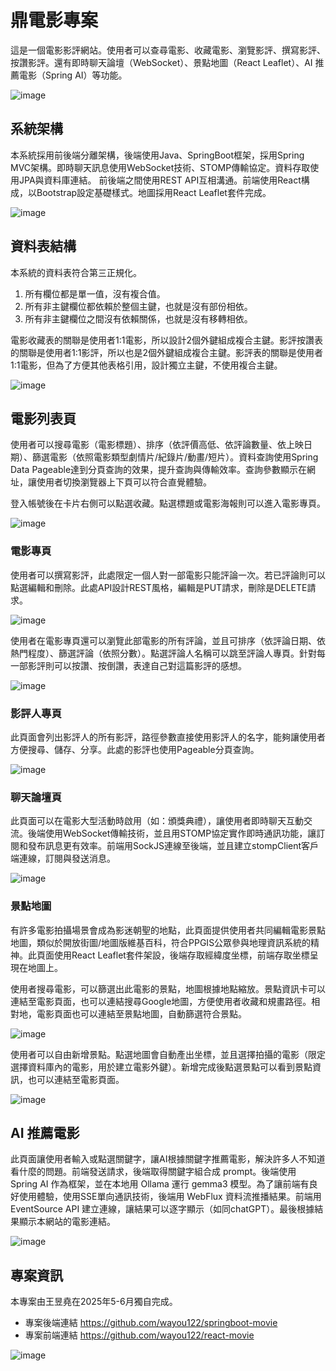 # 鼎電影專案
這是一個電影影評網站。使用者可以查尋電影、收藏電影、瀏覽影評、撰寫影評、按讚影評。還有即時聊天論壇（WebSocket）、景點地圖（React Leaflet）、AI 推薦電影（Spring AI）等功能。

![image](https://github.com/wayou122/react-movie/blob/master/%E5%B0%88%E6%A1%88%E8%AA%AA%E6%98%8E%E5%9C%96/%E5%B0%88%E6%A1%88%E8%AA%AA%E6%98%8E(4).JPG)

## 系統架構
本系統採用前後端分離架構，後端使用Java、SpringBoot框架，採用Spring MVC架構。即時聊天訊息使用WebSocket技術、STOMP傳輸協定。資料存取使用JPA與資料庫連結。
前後端之間使用REST API互相溝通。前端使用React構成，以Bootstrap設定基礎樣式。地圖採用React Leaflet套件完成。

![image](https://github.com/wayou122/react-movie/blob/master/%E5%B0%88%E6%A1%88%E8%AA%AA%E6%98%8E%E5%9C%96/%E5%B0%88%E6%A1%88%E8%AA%AA%E6%98%8E(5).JPG)

## 資料表結構
本系統的資料表符合第三正規化。
1. 所有欄位都是單一值，沒有複合值。
2. 所有非主鍵欄位都依賴於整個主鍵，也就是沒有部份相依。
3. 所有非主鍵欄位之間沒有依賴關係，也就是沒有移轉相依。

電影收藏表的關聯是使用者1:1電影，所以設計2個外鍵組成複合主鍵。影評按讚表的關聯是使用者1:1影評，所以也是2個外鍵組成複合主鍵。影評表的關聯是使用者1:1電影，但為了方便其他表格引用，設計獨立主鍵，不使用複合主鍵。

![image](https://github.com/wayou122/react-movie/blob/master/%E5%B0%88%E6%A1%88%E8%AA%AA%E6%98%8E%E5%9C%96/%E5%B0%88%E6%A1%88%E8%AA%AA%E6%98%8E(6).JPG)

## 電影列表頁
使用者可以搜尋電影（電影標題）、排序（依評價高低、依評論數量、依上映日期）、篩選電影（依照電影類型劇情片/紀錄片/動畫/短片）。資料查詢使用Spring Data Pageable達到分頁查詢的效果，提升查詢與傳輸效率。查詢參數顯示在網址，讓使用者切換瀏覽器上下頁可以符合直覺體驗。

登入帳號後在卡片右側可以點選收藏。點選標題或電影海報則可以進入電影專頁。

![image](https://github.com/wayou122/react-movie/blob/master/%E5%B0%88%E6%A1%88%E8%AA%AA%E6%98%8E%E5%9C%96/%E5%B0%88%E6%A1%88%E8%AA%AA%E6%98%8E(7).JPG)

### 電影專頁
使用者可以撰寫影評，此處限定一個人對一部電影只能評論一次。若已評論則可以點選編輯和刪除。此處API設計REST風格，編輯是PUT請求，刪除是DELETE請求。

![image](https://github.com/wayou122/react-movie/blob/master/%E5%B0%88%E6%A1%88%E8%AA%AA%E6%98%8E%E5%9C%96/%E5%B0%88%E6%A1%88%E8%AA%AA%E6%98%8E(8).JPG)

使用者在電影專頁還可以瀏覽此部電影的所有評論，並且可排序（依評論日期、依熱門程度）、篩選評論（依照分數）。點選評論人名稱可以跳至評論人專頁。針對每一部影評則可以按讚、按倒讚，表達自己對這篇影評的感想。

![image](https://github.com/wayou122/react-movie/blob/master/%E5%B0%88%E6%A1%88%E8%AA%AA%E6%98%8E%E5%9C%96/%E5%B0%88%E6%A1%88%E8%AA%AA%E6%98%8E(9).JPG)

### 影評人專頁
此頁面會列出影評人的所有影評，路徑參數直接使用影評人的名字，能夠讓使用者方便搜尋、儲存、分享。此處的影評也使用Pageable分頁查詢。

![image](https://github.com/wayou122/react-movie/blob/master/%E5%B0%88%E6%A1%88%E8%AA%AA%E6%98%8E%E5%9C%96/%E5%B0%88%E6%A1%88%E8%AA%AA%E6%98%8E(10).JPG)

### 聊天論壇頁
此頁面可以在電影大型活動時啟用（如：頒獎典禮），讓使用者即時聊天互動交流。後端使用WebSocket傳輸技術，並且用STOMP協定實作即時通訊功能，讓訂閱和發布訊息更有效率。前端用SockJS連線至後端，並且建立stompClient客戶端連線，訂閱與發送消息。

![image](https://github.com/wayou122/react-movie/blob/master/%E5%B0%88%E6%A1%88%E8%AA%AA%E6%98%8E%E5%9C%96/%E5%B0%88%E6%A1%88%E8%AA%AA%E6%98%8E(11).JPG)

### 景點地圖
有許多電影拍攝場景會成為影迷朝聖的地點，此頁面提供使用者共同編輯電影景點地圖，類似於開放街圖/地圖版維基百科，符合PPGIS公眾參與地理資訊系統的精神。此頁面使用React Leaflet套件架設，後端存取經緯度坐標，前端存取坐標呈現在地圖上。

使用者搜尋電影，可以篩選出此電影的景點，地圖根據地點縮放。景點資訊卡可以連結至電影頁面，也可以連結搜尋Google地圖，方便使用者收藏和規畫路徑。相對地，電影頁面也可以連結至景點地圖，自動篩選符合景點。

![image](https://github.com/wayou122/react-movie/blob/master/%E5%B0%88%E6%A1%88%E8%AA%AA%E6%98%8E%E5%9C%96/%E5%B0%88%E6%A1%88%E8%AA%AA%E6%98%8E(12).JPG)

使用者可以自由新增景點。點選地圖會自動產出坐標，並且選擇拍攝的電影（限定選擇資料庫內的電影，用於建立電影外鍵）。新增完成後點選景點可以看到景點資訊，也可以連結至電影頁面。

![image](https://github.com/wayou122/react-movie/blob/master/%E5%B0%88%E6%A1%88%E8%AA%AA%E6%98%8E%E5%9C%96/%E5%B0%88%E6%A1%88%E8%AA%AA%E6%98%8E(13).JPG)

## AI 推薦電影
此頁面讓使用者輸入或點選關鍵字，讓AI根據關鍵字推薦電影，解決許多人不知道看什麼的問題。前端發送請求，後端取得關鍵字組合成 prompt。後端使用 Spring AI 作為框架，並在本地用 Ollama 運行 gemma3 模型。為了讓前端有良好使用體驗，使用SSE單向通訊技術，後端用 WebFlux 資料流推播結果。前端用 EventSource API 建立連線，讓結果可以逐字顯示（如同chatGPT）。最後根據結果顯示本網站的電影連結。

![image](https://github.com/wayou122/react-movie/blob/master/%E5%B0%88%E6%A1%88%E8%AA%AA%E6%98%8E%E5%9C%96/%E5%B0%88%E6%A1%88%E8%AA%AA%E6%98%8E(14).JPG)

## 專案資訊
本專案由王昱堯在2025年5-6月獨自完成。
* 專案後端連結 https://github.com/wayou122/springboot-movie
* 專案前端連結 https://github.com/wayou122/react-movie

![image](https://github.com/wayou122/react-movie/blob/master/%E5%B0%88%E6%A1%88%E8%AA%AA%E6%98%8E%E5%9C%96/%E5%B0%88%E6%A1%88%E8%AA%AA%E6%98%8E(15).JPG)


